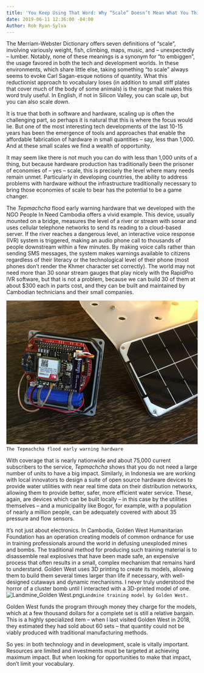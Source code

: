 ```yaml
---
title: 'You Keep Using That Word: Why “Scale” Doesn’t Mean What You Think It Means'
date: 2019-06-11 12:36:00 -04:00
Author: Rob Ryan-Sylva
---
```


The Merriam-Webster Dictionary offers seven definitions of “scale”, involving variously weight, fish, climbing, maps, music, and – unexpectedly – lumber. Notably, none of these meanings is a synonym for “to embiggen”, the usage favored in both the tech and development worlds. In these environments, which share little else, taking something “to scale” always seems to evoke Carl Sagan-esque notions of quantity. What this reductionist approach to vocabulary loses (in addition to small stiff plates that cover much of the body of some animals) is the range that makes this word truly useful. In English, if not in Silicon Valley, you can scale *up*, but you can also scale *down*.

It is true that both in software and hardware, scaling up is often the challenging part, so perhaps it is natural that this is where the focus would lie. But one of the most interesting tech developments of the last 10-15 years has been the emergence of tools and approaches that enable the affordable fabrication of hardware in small quantities – say, less than 1,000. And at these small scales we find a wealth of opportunity.

It may seem like there is not much you can do with less than 1,000 units of a thing, but because hardware production has traditionally been the prisoner of economies of – yes – scale, this is precisely the level where many needs remain unmet. Particularly in developing countries, the ability to address problems with hardware without the infrastructure traditionally necessary to bring those economies of scale to bear has the potential to be a game changer.

The *Tepmachcha* flood early warning hardware that we developed with the NGO People In Need Cambodia offers a vivid example. This device, usually mounted on a bridge, measures the level of a river or stream with sonar and uses cellular telephone networks to send its reading to a cloud-based server. If the river reaches a dangerous level, an interactive voice response (IVR) system is triggered, making an audio phone call to thousands of people downstream within a few minutes. By making voice calls rather than sending SMS messages, the system makes warnings available to citizens regardless of their literacy or the technological level of their phone (most phones don’t render the Khmer character set correctly). The world may not need more than 30 sonar stream gauges that play nicely with the RapidPro IVR software, but that is not a problem, because we can build 30 of them at about $300 each in parts cost, and they can be built and maintained by Cambodian technicians and their small companies.

![Tepmachcha flood early warning.jpg](/uploads/Tepmachcha%20flood%20early%20warning.jpg)`The Tepmachcha flood early warning hardware`

With coverage that is nearly nationwide and about 75,000 current subscribers to the service, *Tepmachcha* shows that you do not need a large number of units to have a big impact. Similarly, in Indonesia we are working with local innovators to design a suite of open source hardware devices to provide water utilities with near real time data on their distribution networks, allowing them to provide better, safer, more efficient water service. These, again, are devices which can be built locally – in this case by the utilities themselves – and a municipality like Bogor, for example, with a population of nearly a million people, can be adequately covered with about 35 pressure and flow sensors.

It’s not just about electronics. In Cambodia, Golden West Humanitarian Foundation has an operation creating models of common ordnance for use in training professionals around the world in defusing unexploded mines and bombs. The traditional method for producing such training material is to disassemble real explosives that have been made safe, an expensive process that often results in a small, complex mechanism that remains hard to understand. Golden West uses 3D printing to create its models, allowing them to build them several times larger than life if necessary, with well-designed cutaways and dynamic mechanisms. I never truly understood the horror of a cluster bomb until I interacted with a 3D-printed model of one.
![Landmine_Golden West.png](/uploads/Landmine_Golden%20West.png)`Landmine training model by Golden West.`

Golden West funds the program through money they charge for the models, which at a few thousand dollars for a complete set is still a relative bargain. This is a highly specialized item – when I last visited Golden West in 2018, they estimated they had sold about 60 sets – that quantity could not be viably produced with traditional manufacturing methods.

So yes: in both technology and in development, scale is vitally important. Resources are limited and investments must be targeted at achieving maximum impact. But when looking for opportunities to make that impact, don’t limit your vocabulary.